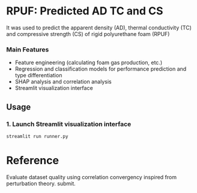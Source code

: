 # RPUF: Predicted AD TC and CS

It was used to predict the apparent density (AD), thermal conductivity (TC) and compressive strength (CS) of rigid polyurethane foam (RPUF)

### Main Features

-  Feature engineering (calculating foam gas production, etc.)
-  Regression and classification models for performance prediction and type differentiation
-  SHAP analysis and correlation analysis
-  Streamlit visualization interface

## Usage

### 1. Launch Streamlit visualization interface
```bash
streamlit run runner.py
```

# Reference

Evaluate dataset quality using correlation convergency inspired from perturbation theory. submit.
